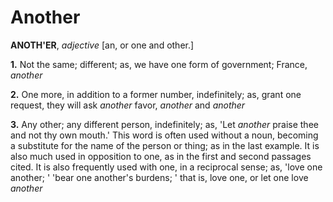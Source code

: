 # Another

**ANOTH'ER**, _adjective_ \[an, or one and other.\]

**1.** Not the same; different; as, we have one form of government; France, _another_

**2.** One more, in addition to a former number, indefinitely; as, grant one request, they will ask _another_ favor, _another_ and _another_

**3.** Any other; any different person, indefinitely; as, 'Let _another_ praise thee and not thy own mouth.' This word is often used without a noun, becoming a substitute for the name of the person or thing; as in the last example. It is also much used in opposition to one, as in the first and second passages cited. It is also frequently used with one, in a reciprocal sense; as, 'love one another; ' 'bear one another's burdens; ' that is, love one, or let one love _another_